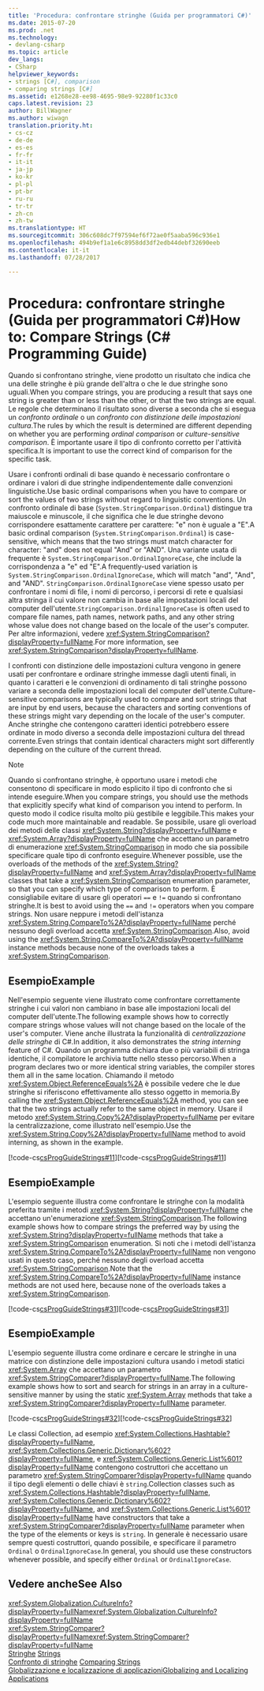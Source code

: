```yaml
---
title: 'Procedura: confrontare stringhe (Guida per programmatori C#)'
ms.date: 2015-07-20
ms.prod: .net
ms.technology:
- devlang-csharp
ms.topic: article
dev_langs:
- CSharp
helpviewer_keywords:
- strings [C#], comparison
- comparing strings [C#]
ms.assetid: e1268e28-ee98-4695-98e9-92280f1c33c0
caps.latest.revision: 23
author: BillWagner
ms.author: wiwagn
translation.priority.ht:
- cs-cz
- de-de
- es-es
- fr-fr
- it-it
- ja-jp
- ko-kr
- pl-pl
- pt-br
- ru-ru
- tr-tr
- zh-cn
- zh-tw
ms.translationtype: HT
ms.sourcegitcommit: 306c608dc7f97594ef6f72ae0f5aaba596c936e1
ms.openlocfilehash: 494b9ef1a1e6c8958dd3df2edb44debf32690eeb
ms.contentlocale: it-it
ms.lasthandoff: 07/28/2017

---
```

# <a name="how-to-compare-strings-c-programming-guide"></a><span data-ttu-id="73174-102">Procedura: confrontare stringhe (Guida per programmatori C#)</span><span class="sxs-lookup"><span data-stu-id="73174-102">How to: Compare Strings (C# Programming Guide)</span></span>
<span data-ttu-id="73174-103">Quando si confrontano stringhe, viene prodotto un risultato che indica che una delle stringhe è più grande dell'altra o che le due stringhe sono uguali.</span><span class="sxs-lookup"><span data-stu-id="73174-103">When you compare strings, you are producing a result that says one string is greater than or less than the other, or that the two strings are equal.</span></span> <span data-ttu-id="73174-104">Le regole che determinano il risultato sono diverse a seconda che si esegua un *confronto ordinale* o un *confronto con distinzione delle impostazioni cultura*.</span><span class="sxs-lookup"><span data-stu-id="73174-104">The rules by which the result is determined are different depending on whether you are performing *ordinal comparison* or *culture-sensitive comparison*.</span></span> <span data-ttu-id="73174-105">È importante usare il tipo di confronto corretto per l'attività specifica.</span><span class="sxs-lookup"><span data-stu-id="73174-105">It is important to use the correct kind of comparison for the specific task.</span></span>  
  
 <span data-ttu-id="73174-106">Usare i confronti ordinali di base quando è necessario confrontare o ordinare i valori di due stringhe indipendentemente dalle convenzioni linguistiche.</span><span class="sxs-lookup"><span data-stu-id="73174-106">Use basic ordinal comparisons when you have to compare or sort the values of two strings without regard to linguistic conventions.</span></span> <span data-ttu-id="73174-107">Un confronto ordinale di base (`System.StringComparison.Ordinal`) distingue tra maiuscole e minuscole, il che significa che le due stringhe devono corrispondere esattamente carattere per carattere: "e" non è uguale a "E".</span><span class="sxs-lookup"><span data-stu-id="73174-107">A basic ordinal comparison (`System.StringComparison.Ordinal`) is case-sensitive, which means that the two strings must match character for character: "and" does not equal "And" or "AND".</span></span> <span data-ttu-id="73174-108">Una variante usata di frequente è `System.StringComparison.OrdinalIgnoreCase`, che include la corrispondenza a "e" ed "E".</span><span class="sxs-lookup"><span data-stu-id="73174-108">A frequently-used variation is `System.StringComparison.OrdinalIgnoreCase`, which will match "and", "And", and "AND".</span></span> <span data-ttu-id="73174-109">`StringComparison.OrdinalIgnoreCase` viene spesso usato per confrontare i nomi di file, i nomi di percorso, i percorsi di rete e qualsiasi altra stringa il cui valore non cambia in base alle impostazioni locali del computer dell'utente.</span><span class="sxs-lookup"><span data-stu-id="73174-109">`StringComparison.OrdinalIgnoreCase` is often used to compare file names, path names, network paths, and any other string whose value does not change based on the locale of the user's computer.</span></span> <span data-ttu-id="73174-110">Per altre informazioni, vedere <xref:System.StringComparison?displayProperty=fullName>.</span><span class="sxs-lookup"><span data-stu-id="73174-110">For more information, see <xref:System.StringComparison?displayProperty=fullName>.</span></span>  
  
 <span data-ttu-id="73174-111">I confronti con distinzione delle impostazioni cultura vengono in genere usati per confrontare e ordinare stringhe immesse dagli utenti finali, in quanto i caratteri e le convenzioni di ordinamento di tali stringhe possono variare a seconda delle impostazioni locali del computer dell'utente.</span><span class="sxs-lookup"><span data-stu-id="73174-111">Culture-sensitive comparisons are typically used to compare and sort strings that are input by end users, because the characters and sorting conventions of these strings might vary depending on the locale of the user's computer.</span></span> <span data-ttu-id="73174-112">Anche stringhe che contengono caratteri identici potrebbero essere ordinate in modo diverso a seconda delle impostazioni cultura del thread corrente.</span><span class="sxs-lookup"><span data-stu-id="73174-112">Even strings that contain identical characters might sort differently depending on the culture of the current thread.</span></span>  
  
> [!NOTE]
>  <span data-ttu-id="73174-113">Quando si confrontano stringhe, è opportuno usare i metodi che consentono di specificare in modo esplicito il tipo di confronto che si intende eseguire.</span><span class="sxs-lookup"><span data-stu-id="73174-113">When you compare strings, you should use the methods that explicitly specify what kind of comparison you intend to perform.</span></span> <span data-ttu-id="73174-114">In questo modo il codice risulta molto più gestibile e leggibile.</span><span class="sxs-lookup"><span data-stu-id="73174-114">This makes your code much more maintainable and readable.</span></span> <span data-ttu-id="73174-115">Se possibile, usare gli overload dei metodi delle classi <xref:System.String?displayProperty=fullName> e <xref:System.Array?displayProperty=fullName> che accettano un parametro di enumerazione <xref:System.StringComparison> in modo che sia possibile specificare quale tipo di confronto eseguire.</span><span class="sxs-lookup"><span data-stu-id="73174-115">Whenever possible, use the overloads of the methods of the <xref:System.String?displayProperty=fullName> and <xref:System.Array?displayProperty=fullName> classes that take a <xref:System.StringComparison> enumeration parameter, so that you can specify which type of comparison to perform.</span></span> <span data-ttu-id="73174-116">È consigliabile evitare di usare gli operatori `==` e `!=` quando si confrontano stringhe.</span><span class="sxs-lookup"><span data-stu-id="73174-116">It is best to avoid using the `==` and `!=` operators when you compare strings.</span></span> <span data-ttu-id="73174-117">Non usare neppure i metodi dell'istanza <xref:System.String.CompareTo%2A?displayProperty=fullName> perché nessuno degli overload accetta <xref:System.StringComparison>.</span><span class="sxs-lookup"><span data-stu-id="73174-117">Also, avoid using the <xref:System.String.CompareTo%2A?displayProperty=fullName> instance methods because none of the overloads takes a <xref:System.StringComparison>.</span></span>  
  
## <a name="example"></a><span data-ttu-id="73174-118">Esempio</span><span class="sxs-lookup"><span data-stu-id="73174-118">Example</span></span>  
 <span data-ttu-id="73174-119">Nell'esempio seguente viene illustrato come confrontare correttamente stringhe i cui valori non cambiano in base alle impostazioni locali del computer dell'utente.</span><span class="sxs-lookup"><span data-stu-id="73174-119">The following example shows how to correctly compare strings whose values will not change based on the locale of the user's computer.</span></span> <span data-ttu-id="73174-120">Viene anche illustrata la funzionalità di *centralizzazione delle stringhe* di C#.</span><span class="sxs-lookup"><span data-stu-id="73174-120">In addition, it also demonstrates the *string interning* feature of C#.</span></span> <span data-ttu-id="73174-121">Quando un programma dichiara due o più variabili di stringa identiche, il compilatore le archivia tutte nello stesso percorso.</span><span class="sxs-lookup"><span data-stu-id="73174-121">When a program declares two or more identical string variables, the compiler stores them all in the same location.</span></span> <span data-ttu-id="73174-122">Chiamando il metodo <xref:System.Object.ReferenceEquals%2A> è possibile vedere che le due stringhe si riferiscono effettivamente allo stesso oggetto in memoria.</span><span class="sxs-lookup"><span data-stu-id="73174-122">By calling the <xref:System.Object.ReferenceEquals%2A> method, you can see that the two strings actually refer to the same object in memory.</span></span> <span data-ttu-id="73174-123">Usare il metodo <xref:System.String.Copy%2A?displayProperty=fullName> per evitare la centralizzazione, come illustrato nell'esempio.</span><span class="sxs-lookup"><span data-stu-id="73174-123">Use the <xref:System.String.Copy%2A?displayProperty=fullName> method to avoid interning, as shown in the example.</span></span>  
  
 <span data-ttu-id="73174-124">[!code-cs[csProgGuideStrings#11](../../../csharp/programming-guide/strings/codesnippet/CSharp/how-to-compare-strings_1.cs)]</span><span class="sxs-lookup"><span data-stu-id="73174-124">[!code-cs[csProgGuideStrings#11](../../../csharp/programming-guide/strings/codesnippet/CSharp/how-to-compare-strings_1.cs)]</span></span>  
  
## <a name="example"></a><span data-ttu-id="73174-125">Esempio</span><span class="sxs-lookup"><span data-stu-id="73174-125">Example</span></span>  
 <span data-ttu-id="73174-126">L'esempio seguente illustra come confrontare le stringhe con la modalità preferita tramite i metodi <xref:System.String?displayProperty=fullName> che accettano un'enumerazione <xref:System.StringComparison>.</span><span class="sxs-lookup"><span data-stu-id="73174-126">The following example shows how to compare strings the preferred way by using the <xref:System.String?displayProperty=fullName> methods that take a <xref:System.StringComparison> enumeration.</span></span> <span data-ttu-id="73174-127">Si noti che i metodi dell'istanza <xref:System.String.CompareTo%2A?displayProperty=fullName> non vengono usati in questo caso, perché nessuno degli overload accetta <xref:System.StringComparison>.</span><span class="sxs-lookup"><span data-stu-id="73174-127">Note that the <xref:System.String.CompareTo%2A?displayProperty=fullName> instance methods are not used here, because none of the overloads takes a <xref:System.StringComparison>.</span></span>  
  
 <span data-ttu-id="73174-128">[!code-cs[csProgGuideStrings#31](../../../csharp/programming-guide/strings/codesnippet/CSharp/how-to-compare-strings_2.cs)]</span><span class="sxs-lookup"><span data-stu-id="73174-128">[!code-cs[csProgGuideStrings#31](../../../csharp/programming-guide/strings/codesnippet/CSharp/how-to-compare-strings_2.cs)]</span></span>  
  
## <a name="example"></a><span data-ttu-id="73174-129">Esempio</span><span class="sxs-lookup"><span data-stu-id="73174-129">Example</span></span>  
 <span data-ttu-id="73174-130">L'esempio seguente illustra come ordinare e cercare le stringhe in una matrice con distinzione delle impostazioni cultura usando i metodi statici <xref:System.Array> che accettano un parametro <xref:System.StringComparer?displayProperty=fullName>.</span><span class="sxs-lookup"><span data-stu-id="73174-130">The following example shows how to sort and search for strings in an array in a culture-sensitive manner by using the static <xref:System.Array> methods that take a <xref:System.StringComparer?displayProperty=fullName> parameter.</span></span>  
  
 <span data-ttu-id="73174-131">[!code-cs[csProgGuideStrings#32](../../../csharp/programming-guide/strings/codesnippet/CSharp/how-to-compare-strings_3.cs)]</span><span class="sxs-lookup"><span data-stu-id="73174-131">[!code-cs[csProgGuideStrings#32](../../../csharp/programming-guide/strings/codesnippet/CSharp/how-to-compare-strings_3.cs)]</span></span>  
  
 <span data-ttu-id="73174-132">Le classi Collection, ad esempio <xref:System.Collections.Hashtable?displayProperty=fullName>, <xref:System.Collections.Generic.Dictionary%602?displayProperty=fullName>, e <xref:System.Collections.Generic.List%601?displayProperty=fullName> contengono costruttori che accettano un parametro <xref:System.StringComparer?displayProperty=fullName> quando il tipo degli elementi o delle chiavi è `string`.</span><span class="sxs-lookup"><span data-stu-id="73174-132">Collection classes such as <xref:System.Collections.Hashtable?displayProperty=fullName>, <xref:System.Collections.Generic.Dictionary%602?displayProperty=fullName>, and <xref:System.Collections.Generic.List%601?displayProperty=fullName> have constructors that take a <xref:System.StringComparer?displayProperty=fullName> parameter when the type of the elements or keys is `string`.</span></span> <span data-ttu-id="73174-133">In generale è necessario usare sempre questi costruttori, quando possibile, e specificare il parametro `Ordinal` o `OrdinalIgnoreCase`.</span><span class="sxs-lookup"><span data-stu-id="73174-133">In general, you should use these constructors whenever possible, and specify either `Ordinal` or `OrdinalIgnoreCase`.</span></span>  
  
## <a name="see-also"></a><span data-ttu-id="73174-134">Vedere anche</span><span class="sxs-lookup"><span data-stu-id="73174-134">See Also</span></span>  
 <span data-ttu-id="73174-135"><xref:System.Globalization.CultureInfo?displayProperty=fullName></span><span class="sxs-lookup"><span data-stu-id="73174-135"><xref:System.Globalization.CultureInfo?displayProperty=fullName></span></span>   
 <span data-ttu-id="73174-136"><xref:System.StringComparer?displayProperty=fullName></span><span class="sxs-lookup"><span data-stu-id="73174-136"><xref:System.StringComparer?displayProperty=fullName></span></span>   
 <span data-ttu-id="73174-137">[Stringhe](../../../csharp/programming-guide/strings/index.md) </span><span class="sxs-lookup"><span data-stu-id="73174-137">[Strings](../../../csharp/programming-guide/strings/index.md) </span></span>  
 <span data-ttu-id="73174-138">[Confronto di stringhe](../../../standard/base-types/comparing.md) </span><span class="sxs-lookup"><span data-stu-id="73174-138">[Comparing Strings](../../../standard/base-types/comparing.md) </span></span>  
 [<span data-ttu-id="73174-139">Globalizzazione e localizzazione di applicazioni</span><span class="sxs-lookup"><span data-stu-id="73174-139">Globalizing and Localizing Applications</span></span>](/visualstudio/ide/globalizing-and-localizing-applications)

